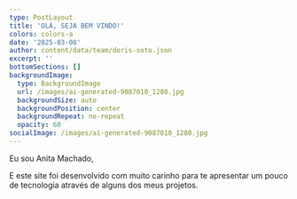 ```yaml
---
type: PostLayout
title: 'OLÁ, SEJA BEM VINDO!'
colors: colors-a
date: '2025-03-08'
author: content/data/team/doris-soto.json
excerpt: ''
bottomSections: []
backgroundImage:
  type: BackgroundImage
  url: /images/ai-generated-9087010_1280.jpg
  backgroundSize: auto
  backgroundPosition: center
  backgroundRepeat: no-repeat
  opacity: 60
socialImage: /images/ai-generated-9087010_1280.jpg
---
```

Eu sou Anita Machado,

E este site foi desenvolvido com muito carinho para te apresentar um pouco de tecnologia através de alguns dos meus projetos.
